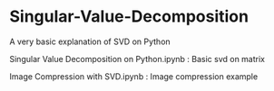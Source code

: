 # Singular-Value-Decomposition
A very basic explanation of SVD on Python

Singular Value Decomposition on Python.ipynb : Basic svd  on matrix

Image Compression with SVD.ipynb : Image compression example
